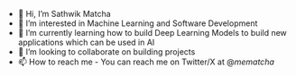 - 👋 Hi, I’m Sathwik Matcha
- 👀 I’m interested in Machine Learning and Software Development
- 🌱 I’m currently learning how to build Deep Learning Models to build new applications which can be used in AI
- 💞️ I’m looking to collaborate on building projects 
- 📫 How to reach me  - You can reach me on Twitter/X at @_mematcha_

<!---
mematcha/mematcha is a ✨ special ✨ repository because its `README.md` (this file) appears on your GitHub profile.
You can click the Preview link to take a look at your changes.
--->
